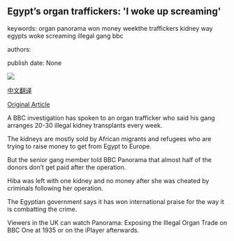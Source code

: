 ## Egypt’s organ traffickers: 'I woke up screaming'

keywords: organ panorama won money weekthe traffickers kidney way egypts woke screaming illegal gang bbc

authors: 

publish date: None

![](https://ichef.bbci.co.uk/images/ic/400xn/p08rg989.jpg)

[中文翻译](Egypt%E2%80%99s%20organ%20traffickers%3A%20%27I%20woke%20up%20screaming%27_zh.md)

[Original Article](https://www.bbc.com/news/world-middle-east-54150076)

A BBC investigation has spoken to an organ trafficker who said his gang arranges 20-30 illegal kidney transplants every week.

The kidneys are mostly sold by African migrants and refugees who are trying to raise money to get from Egypt to Europe.

But the senior gang member told BBC Panorama that almost half of the donors don’t get paid after the operation.

Hiba was left with one kidney and no money after she was cheated by criminals following her operation.

The Egyptian government says it has won international praise for the way it is combatting the crime.

Viewers in the UK can watch Panorama: Exposing the Illegal Organ Trade on BBC One at 1935 or on the iPlayer afterwards.